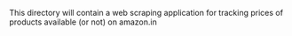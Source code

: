 This directory will contain a web scraping application for tracking prices of products available (or not) on amazon.in
